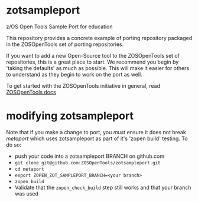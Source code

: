 # zotsampleport
z/OS Open Tools Sample Port for education
 
This repository provides a concrete example of porting repository packaged in
the ZOSOpenTools set of porting repositories.

If you want to add a new Open-Source tool to the ZOSOpenTools set of repositories,
this is a great place to start. We recommend you begin by 'taking the defaults'
as much as possible. This will make it easier for others to understand as they 
begin to work on the port as well. 

To get started with the ZOSOpenTools initiative in general, 
read [ZOSOpenTools docs](https://zosopentools.github.io/meta)

# modifying zotsampleport

Note that if you make a change to port, you _must_ ensure it does not break _metaport_
which uses zotsampleport as part of it's 'zopen build' testing.
To do so:
- push your code into a zotsampleport BRANCH on github.com
- `git clone git@github.com:ZOSOpenTools/zotsampleport.git`
- `cd metaport`
- `export ZOPEN_ZOT_SAMPLEPORT_BRANCH=<your branch>`
- `zopen build`
- Validate that the `zopen_check_build` step still works and that your branch was used
